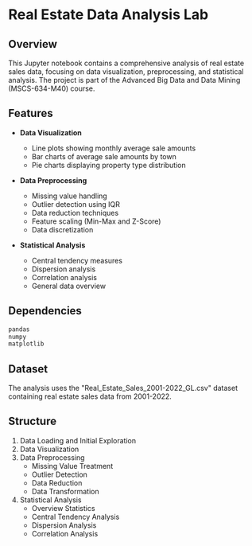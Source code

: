 # Real Estate Data Analysis Lab

## Overview
This Jupyter notebook contains a comprehensive analysis of real estate sales data, focusing on data visualization, preprocessing, and statistical analysis. The project is part of the Advanced Big Data and Data Mining (MSCS-634-M40) course.

## Features
- **Data Visualization**
  - Line plots showing monthly average sale amounts
  - Bar charts of average sale amounts by town
  - Pie charts displaying property type distribution

- **Data Preprocessing**
  - Missing value handling
  - Outlier detection using IQR
  - Data reduction techniques
  - Feature scaling (Min-Max and Z-Score)
  - Data discretization

- **Statistical Analysis**
  - Central tendency measures
  - Dispersion analysis
  - Correlation analysis
  - General data overview

## Dependencies
```python
pandas
numpy
matplotlib
```

## Dataset
The analysis uses the "Real_Estate_Sales_2001-2022_GL.csv" dataset containing real estate sales data from 2001-2022.

## Structure
1. Data Loading and Initial Exploration
2. Data Visualization
3. Data Preprocessing
   - Missing Value Treatment 
   - Outlier Detection
   - Data Reduction
   - Data Transformation
4. Statistical Analysis
   - Overview Statistics
   - Central Tendency Analysis
   - Dispersion Analysis
   - Correlation Analysis
